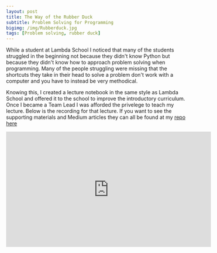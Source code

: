 ```yaml
---
layout: post
title: The Way of the Rubber Duck
subtitle: Problem Solving for Programming
bigimg: /img/Rubberduck.jpg
tags: [Problem solving, rubber duck]
---
```


While a student at Lambda School I noticed that many of the students struggled in the beginning not because they didn't know Python but because they didn't know how to approach problem solving when programming. Many of the people struggling were missing that the shortcuts they take in their head to solve a problem don't work with a computer and you have to instead be very methodical.

Knowing this, I created a lecture notebook in the same style as Lambda School and offered it to the school to improve the introductory curriculum. Once I became a Team Lead I was afforded the privelege to teach my lecture. Below is the recording for that lecture. If you want to see the supporting materials and Medium articles they can all be found at my [repo here](https://github.com/bundickm/Programmatic_Problem_Solving)


<iframe width="560" height="315" src="https://www.youtube.com/embed/sUgmKZ7Bz_s" frameborder="0" allow="accelerometer; autoplay; encrypted-media; gyroscope; picture-in-picture" allowfullscreen></iframe>
